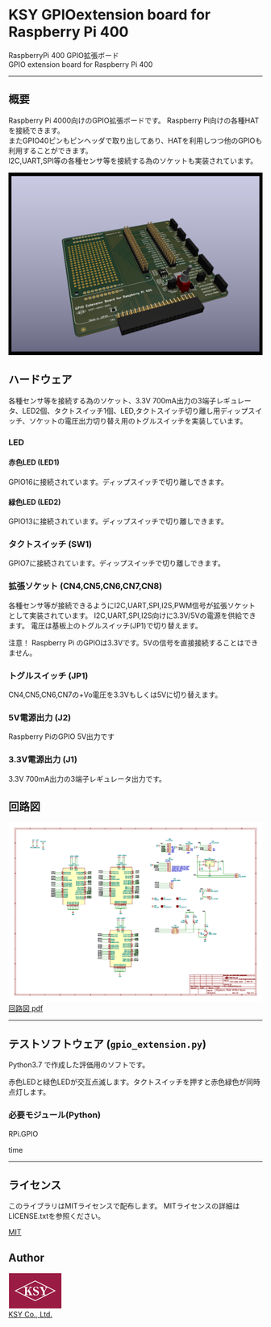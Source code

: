 # KSY GPIOextension board for Raspberry Pi 400

RaspberryPi 400 GPIO拡張ボード   
GPIO extension board for Raspberry Pi 400

---

## 概要

  Raspberry Pi 4000向けのGPIO拡張ボードです。
  Raspberry Pi向けの各種HATを接続できます。   
  またGPIO40ピンもピンヘッダで取り出してあり、HATを利用しつつ他のGPIOも利用することができます。   
  I2C,UART,SPI等の各種センサ等を接続する為のソケットも実装されています。


![gpio extension board for Raspberry Pi 400](./images/pi400gpio.png "gpio extension board for Raspberry Pi 400") 


## ハードウェア

  各種センサ等を接続する為のソケット、3.3V 700mA出力の3端子レギュレータ、LED2個、タクトスイッチ1個、LED,タクトスイッチ切り離し用ディップスイッチ、ソケットの電圧出力切り替え用のトグルスイッチを実装しています。

### LED
#### 赤色LED (LED1)
  GPIO16に接続されています。ディップスイッチで切り離しできます。   


#### 緑色LED (LED2)
  GPIO13に接続されています。ディップスイッチで切り離しできます。


### タクトスイッチ (SW1)
  GPIO7に接続されています。ディップスイッチで切り離しできます。
   
### 拡張ソケット (CN4,CN5,CN6,CN7,CN8)
  各種センサ等が接続できるようにI2C,UART,SPI,I2S,PWM信号が拡張ソケットとして実装されています。 I2C,UART,SPI,I2S向けに3.3V/5Vの電源を供給できます。
  電圧は基板上のトグルスイッチ(JP1)で切り替えます。   

注意！
  Raspberry Pi のGPIOは3.3Vです。5Vの信号を直接接続することはできません。
   
### トグルスイッチ (JP1)
  CN4,CN5,CN6,CN7の+Vo電圧を3.3Vもしくは5Vに切り替えます。


### 5V電源出力 (J2)
  Raspberry PiのGPIO 5V出力です



### 3.3V電源出力 (J1)
  3.3V 700mA出力の3端子レギュレータ出力です。

##  回路図

![回路図](./schematic/schhematic.png)
[回路図 pdf](./schematic/pi400gpio_schematic.pdf)

---

##  テストソフトウェア (```gpio_extension.py```)


Python3.7 で作成した評価用のソフトです。

赤色LEDと緑色LEDが交互点滅します。タクトスイッチを押すと赤色緑色が同時点灯します。

### 必要モジュール(Python)　　　

RPi.GPIO　　　

time    

---

## ライセンス
このライブラリはMITライセンスで配布します。 MITライセンスの詳細はLICENSE.txtを参照ください。

[MIT](./LICENSE)

## Author
![KSY Logo](./images/logo_color.png "KSY Logo")  
[KSY Co., Ltd.](https://github.com/KSY-IC)
